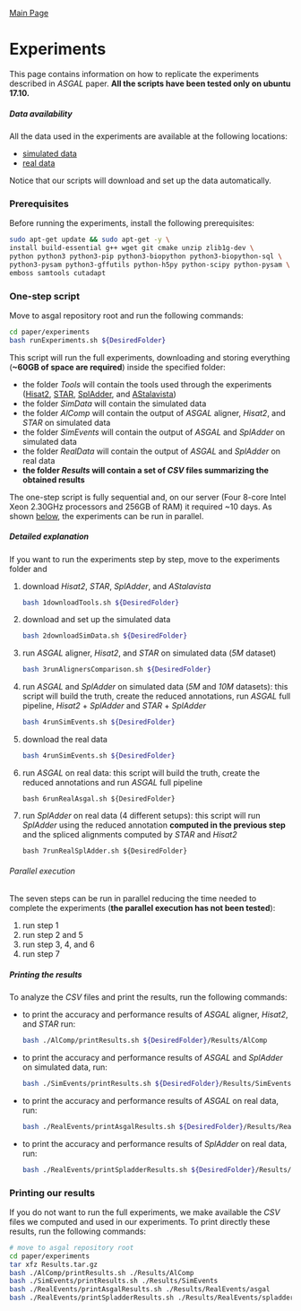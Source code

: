 [Main Page](index)

# Experiments

This page contains information on how to replicate the experiments described in _ASGAL_ paper. **All the scripts have been tested only on ubuntu 17.10.**

##### Data availability
All the data used in the experiments are available at the following locations:
* [simulated data](https://public.bmi.inf.ethz.ch/projects/2015/spladder/)
* [real data]()

Notice that our scripts will download and set up the data automatically.

### Prerequisites
Before running the experiments, install the following prerequisites:
```bash
sudo apt-get update && sudo apt-get -y \
install build-essential g++ wget git cmake unzip zlib1g-dev \
python python3 python3-pip python3-biopython python3-biopython-sql \
python3-pysam python3-gffutils python-h5py python-scipy python-pysam \
emboss samtools cutadapt
```

### One-step script
Move to asgal repository root and run the following commands:
```bash
cd paper/experiments
bash runExperiments.sh ${DesiredFolder}
```

This script will run the full experiments, downloading and storing everything (**~60GB of space are required**) inside the specified folder:
- the folder _Tools_ will contain the tools used through the experiments ([Hisat2](https://ccb.jhu.edu/software/hisat2/index.shtml), [STAR](https://github.com/alexdobin/STAR), [SplAdder](http://raetschlab.org/suppl/spladder), and [AStalavista](http://sammeth.net/confluence/display/ASTA/Home))
- the folder _SimData_ will contain the simulated data
- the folder _AlComp_ will contain the output of _ASGAL_ aligner, _Hisat2_, and _STAR_ on simulated data
- the folder _SimEvents_ will contain the output of _ASGAL_ and _SplAdder_ on simulated data
- the folder _RealData_ will contain the output of _ASGAL_ and _SplAdder_ on real data
- **the folder _Results_ will contain a set of _CSV_ files summarizing the obtained results**

The one-step script is fully sequential and, on our server (Four 8-core Intel Xeon 2.30GHz processors and 256GB of RAM) it required ~10 days. As shown [below](#parallel), the experiments can be run in parallel.

##### Detailed explanation
If you want to run the experiments step by step, move to the experiments folder and
1. download _Hisat2_, _STAR_, _SplAdder_, and _AStalavista_
   ```bash
   bash 1downloadTools.sh ${DesiredFolder}
   ```
2. download and set up the simulated data
   ```bash
   bash 2downloadSimData.sh ${DesiredFolder}
   ```
3. run _ASGAL_ aligner, _Hisat2_, and _STAR_ on simulated data (_5M_ dataset)
   ```bash
   bash 3runAlignersComparison.sh ${DesiredFolder}
   ```
4. run _ASGAL_ and _SplAdder_ on simulated data (_5M_ and _10M_ datasets): this script will build the truth, create the reduced annotations, run _ASGAL_ full pipeline, _Hisat2_ + _SplAdder_ and _STAR_ + _SplAdder_ 
   ```bash
   bash 4runSimEvents.sh ${DesiredFolder}
   ```
5. download the real data
   ```bash
   bash 4runSimEvents.sh ${DesiredFolder}
   ```
6. run _ASGAL_ on real data: this script will build the truth, create the reduced annotations and run _ASGAL_ full pipeline
   ```
   bash 6runRealAsgal.sh ${DesiredFolder}
   ```
7. run _SplAdder_ on real data (4 different setups): this script will run _SplAdder_ using the reduced annotation **computed in the previous step** and the spliced alignments computed by _STAR_ and _Hisat2_
   ```
   bash 7runRealSplAdder.sh ${DesiredFolder}
   ```

###### <a name="parallel"></a>Parallel execution
The seven steps can be run in parallel reducing the time needed to complete the experiments (**the parallel execution has not been tested**):
1. run step 1
2. run step 2 and 5
3. run step 3, 4, and 6
4. run step 7

##### Printing the results
To analyze the _CSV_ files and print the results, run the following commands:
- to print the accuracy and performance results of _ASGAL_ aligner, _Hisat2_, and _STAR_ run:
  ```bash
  bash ./AlComp/printResults.sh ${DesiredFolder}/Results/AlComp
  ```
- to print the accuracy and performance results of _ASGAL_ and _SplAdder_ on simulated data, run:
  ```bash
  bash ./SimEvents/printResults.sh ${DesiredFolder}/Results/SimEvents
  ```
- to print the accuracy and performance results of _ASGAL_ on real data, run:
  ```bash
  bash ./RealEvents/printAsgalResults.sh ${DesiredFolder}/Results/RealEvents/asgal
  ```
- to print the accuracy and performance results of _SplAdder_ on real data, run:
  ```bash
  bash ./RealEvents/printSpladderResults.sh ${DesiredFolder}/Results/RealEvents/spladder
  ```

### Printing our results
If you do not want to run the full experiments, we make available the _CSV_ files we computed and used in our experiments.
To print directly these results, run the following commands:
```bash
# move to asgal repository root
cd paper/experiments
tar xfz Results.tar.gz
bash ./AlComp/printResults.sh ./Results/AlComp
bash ./SimEvents/printResults.sh ./Results/SimEvents
bash ./RealEvents/printAsgalResults.sh ./Results/RealEvents/asgal
bash ./RealEvents/printSpladderResults.sh ./Results/RealEvents/spladder
```